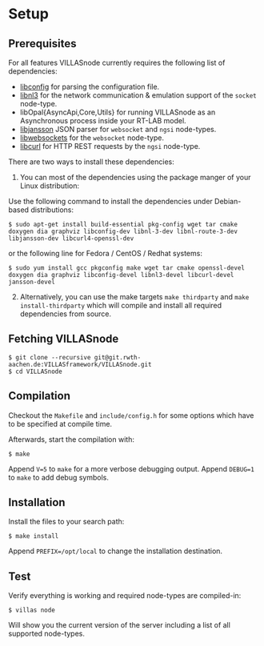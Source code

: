 # Setup

## Prerequisites

For all features VILLASnode currently requires the following list of dependencies:

 - [libconfig](http://www.hyperrealm.com/libconfig/) for parsing the configuration file.
 - [libnl3](http://www.infradead.org/~tgr/libnl/) for the network communication & emulation support of the `socket` node-type.
 - libOpal{AsyncApi,Core,Utils} for running VILLASnode as an Asynchronous process inside your RT-LAB model.
 - [libjansson](http://www.digip.org/jansson/) JSON parser for `websocket` and `ngsi` node-types.
 - [libwebsockets](http://libwebsockets.org) for the `websocket` node-type.
 - [libcurl](https://curl.haxx.se/libcurl/) for HTTP REST requests by the `ngsi` node-type.
 
There are two ways to install these dependencies:

1. You can most of the dependencies using the package manger of your Linux distribution:
 
Use the following command to install the dependencies under Debian-based distributions:

    $ sudo apt-get install build-essential pkg-config wget tar cmake doxygen dia graphviz libconfig-dev libnl-3-dev libnl-route-3-dev libjansson-dev libcurl4-openssl-dev

or the following line for Fedora / CentOS / Redhat systems:

    $ sudo yum install gcc pkgconfig make wget tar cmake openssl-devel doxygen dia graphviz libconfig-devel libnl3-devel libcurl-devel jansson-devel
 
 2. Alternatively, you can use the make targets `make thirdparty` and `make install-thirdparty` which will compile and install all required dependencies from source.
 
## Fetching VILLASnode

    $ git clone --recursive git@git.rwth-aachen.de:VILLASframework/VILLASnode.git
    $ cd VILLASnode

## Compilation

Checkout the `Makefile` and `include/config.h` for some options which have to be specified at compile time.

Afterwards, start the compilation with:

    $ make

Append `V=5` to `make` for a more verbose debugging output.
Append `DEBUG=1` to `make` to add debug symbols.

## Installation

Install the files to your search path:

    $ make install

Append `PREFIX=/opt/local` to change the installation destination.

## Test

Verify everything is working and required node-types are compiled-in:

    $ villas node

Will show you the current version of the server including a list of all supported node-types.
